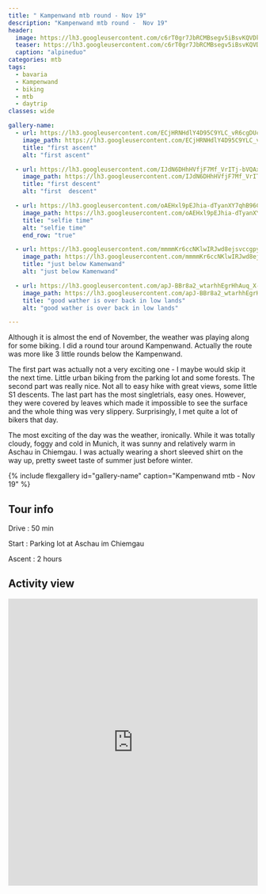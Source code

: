 ```yaml
---
title: " Kampenwand mtb round - Nov 19"
description: "Kampenwand mtb round -  Nov 19"
header:
  image: https://lh3.googleusercontent.com/c6rT0gr7JbRCMBsegv5iBsvKQVDkPwrhCrbRErCrslpoxl2JsEXTJhDjpQhAMojSLLbWrkJc8B4Fyuhtn5-tvp9peZgCyQqHp8jeg8F_Hho59-meLL6xmC1kWLCiwQYUiihVGfv5NyxlRz5v5fi3hB51x85maNUxDEPajoERB-916iS0_emnNCylexWiGmBsLg0HedxjSRYV6_swW8n7_R-0VpVN6fj0ekgCi-FGIltowwFYTu9quBGXEeXy7CS4_nTm5fO6R-k-N0F_Yb0hHwQt-Zdcw8gpfILTIFBDW-jYoad_-YVC938iY0AmfTrNgC8Wj8TUJn6YMZc_M76r5avchMfmmiVpPTCEngXghY_VsExGWNsX4EughIZo2yfvOChM-H6vxXJx3AdeSht3Onaw10pNwWfebjvohwBLPWdw2EczJK5CcqmqmME4_lMUJQF5RJtB0G1JesYBXAGG8DGqHyKq4flaSKwYrCBvbVHXxa58efhi5xjwJE2fiucAzgMOOXhASME9WUOTJ9GKBbtkOs4kZQThCu4E0Q1U8fWuTiG4MHLTUv2gvj9Xow928LY2ozEa5di3gPiN9eA1gSMSrC9OaiU3yhY5kWnruSd4t0czlU0BxvQGLrmdSRqWtWYDFxAiz6XfYtLgp7jifm00N4JdZwPiJsHR6qXH_n6Jz0i9bkYoeQmPTkY8F72BlvIKzFFeBs9pQ2mH4PAFwMf4_QLV5d4dmBLiDXMkLSiiDd8=w953-h714-no
  teaser: https://lh3.googleusercontent.com/c6rT0gr7JbRCMBsegv5iBsvKQVDkPwrhCrbRErCrslpoxl2JsEXTJhDjpQhAMojSLLbWrkJc8B4Fyuhtn5-tvp9peZgCyQqHp8jeg8F_Hho59-meLL6xmC1kWLCiwQYUiihVGfv5NyxlRz5v5fi3hB51x85maNUxDEPajoERB-916iS0_emnNCylexWiGmBsLg0HedxjSRYV6_swW8n7_R-0VpVN6fj0ekgCi-FGIltowwFYTu9quBGXEeXy7CS4_nTm5fO6R-k-N0F_Yb0hHwQt-Zdcw8gpfILTIFBDW-jYoad_-YVC938iY0AmfTrNgC8Wj8TUJn6YMZc_M76r5avchMfmmiVpPTCEngXghY_VsExGWNsX4EughIZo2yfvOChM-H6vxXJx3AdeSht3Onaw10pNwWfebjvohwBLPWdw2EczJK5CcqmqmME4_lMUJQF5RJtB0G1JesYBXAGG8DGqHyKq4flaSKwYrCBvbVHXxa58efhi5xjwJE2fiucAzgMOOXhASME9WUOTJ9GKBbtkOs4kZQThCu4E0Q1U8fWuTiG4MHLTUv2gvj9Xow928LY2ozEa5di3gPiN9eA1gSMSrC9OaiU3yhY5kWnruSd4t0czlU0BxvQGLrmdSRqWtWYDFxAiz6XfYtLgp7jifm00N4JdZwPiJsHR6qXH_n6Jz0i9bkYoeQmPTkY8F72BlvIKzFFeBs9pQ2mH4PAFwMf4_QLV5d4dmBLiDXMkLSiiDd8=w800-h300-no
  caption: "alpineduo"
categories: mtb
tags:
  - bavaria
  - Kampenwand
  - biking
  - mtb
  - daytrip
classes: wide

gallery-name:
  - url: https://lh3.googleusercontent.com/ECjHRNHdlY4D95C9YLC_vR6cgDUczG6RrShMtfRrWk92h6n72BEe3CbQpG2HKiCL5fxmX8iLA7hB-uchUZZBEbz3PPj1wlOFbyXUNp-uYR1Q8IhDzscb08ITDMn2jpPuChlSTJJvv97egj4GJEa-1LE3JXHmTpswTd-XNF3jB--n5HXXyXJHgQfCaBHKzd6ont2I6oNDABIiytRmsOZp-de_Oi1HhZQZ-b6KuygKo6dDBDqAUb3P-f5Rr9oepyfgFMnkJkJUaSaa3bhogtp40VInLAvZVDOu2lsgr7FPMWBl5oQj-NOVo2QmGioTpizCLt4DE1txOCwdHxGxtNh3S_LDGiyeyZpGMcWn0tLVWl8Zq3VQviAzjRpC_GV1EPdaVXlc0PopTNfSXUWpJsxw6kQUWdDvZLb56DCq29BAhNBghIyJ5EHnwtLskGpPPQWy6fJ5zPfcG4zENbqMpMfvmGxfpG8Kf9-sXh8Q3n00fVl76Z9xPWTNvcH14gsodL_KAg3tOUDldeZK0K5MjVfd1hWNhfsNo8Rj_EO5C61CdAiHElxjDpQ-PTh_UAOLXt3EIUHVmvh9mer8gjsVndnXrnw5Wh2wGjCoi5cUmg1bAHsmNAYlk2rtjoRh7iPQVFQ9HuG8GToMZjqVvNtHn80ZOx1vA0R01EW0PY54gEzPQKqaIx5yHW6b4fN53N0_rCFsBKkzO8pb9W9HJW-F1zKgzANljaaNQ1DHG6sfDQv9B-OxQRw=w953-h714-no
    image_path: https://lh3.googleusercontent.com/ECjHRNHdlY4D95C9YLC_vR6cgDUczG6RrShMtfRrWk92h6n72BEe3CbQpG2HKiCL5fxmX8iLA7hB-uchUZZBEbz3PPj1wlOFbyXUNp-uYR1Q8IhDzscb08ITDMn2jpPuChlSTJJvv97egj4GJEa-1LE3JXHmTpswTd-XNF3jB--n5HXXyXJHgQfCaBHKzd6ont2I6oNDABIiytRmsOZp-de_Oi1HhZQZ-b6KuygKo6dDBDqAUb3P-f5Rr9oepyfgFMnkJkJUaSaa3bhogtp40VInLAvZVDOu2lsgr7FPMWBl5oQj-NOVo2QmGioTpizCLt4DE1txOCwdHxGxtNh3S_LDGiyeyZpGMcWn0tLVWl8Zq3VQviAzjRpC_GV1EPdaVXlc0PopTNfSXUWpJsxw6kQUWdDvZLb56DCq29BAhNBghIyJ5EHnwtLskGpPPQWy6fJ5zPfcG4zENbqMpMfvmGxfpG8Kf9-sXh8Q3n00fVl76Z9xPWTNvcH14gsodL_KAg3tOUDldeZK0K5MjVfd1hWNhfsNo8Rj_EO5C61CdAiHElxjDpQ-PTh_UAOLXt3EIUHVmvh9mer8gjsVndnXrnw5Wh2wGjCoi5cUmg1bAHsmNAYlk2rtjoRh7iPQVFQ9HuG8GToMZjqVvNtHn80ZOx1vA0R01EW0PY54gEzPQKqaIx5yHW6b4fN53N0_rCFsBKkzO8pb9W9HJW-F1zKgzANljaaNQ1DHG6sfDQv9B-OxQRw=w400-h300-no
    title: "first ascent"
    alt: "first ascent"

  - url: https://lh3.googleusercontent.com/IJdN6DHhHVfjF7Mf_VrITj-bVQAxZoxoKxTsXD1h0QOohOf99Il7gXHftUpidZAro1d7vGXUc4cPi4eR1TXVd_gwUf7pPavEYELamkFsBnl3mPN1gMYg8tQrygYpgL4rhIVBBysBSjVJiuzoELoBioVcGTUUJgNhnrfy-kJkOqM7REsTlUJy7yh_nOUyde56QF0b5XB1vY10qXm4PBV6OdSCdsMguxlw-jv0WNZP_3TLm2ji7Iq2RLVeSkZ8XrSXhcMqUDEr4i0tzjpcoTs3ZlRw81V7M9QFdkTvTTPnwVyzy3sRvult0VWH3xLWmpRdrW8dmGCkylAxOKpZBiT8HMX31uiEO1NPSHybJZx9E2wQZRKYd-c-q0bXnS477_pqq1CbOWVvEARsqMv0STRWqhTRIRHAwVfYenyvb7nN8_2LyYFCIhfCXEDAtkgZKsQeo6tUR6iSNLu7Ai6wyKhot08OKucT7cdLCZQnjoAprZ430E2KBp2iuIqG2_eeVeKdtfolnd8VhgOlohTDI_igqsqGG0VQxu8TwoCjQrNpjba0FcEetHikq7ScBL-Hhdgij9ndOdI0PHVVOtdGXUo137f4j29YC6NUeNS1XP95V7Djh3bkJi8H_y86EVd6QMR0QtwlvQOJC1N-8YoVaVBYBOqk_R1nEUoiY3zlLeeHtVGJTWo5tcsodriOp-knyfN0rEbaTZUMjCzn1rmqEhufncIMPsae53YUPnrfoRxprENPy2A=w953-h714-no
    image_path: https://lh3.googleusercontent.com/IJdN6DHhHVfjF7Mf_VrITj-bVQAxZoxoKxTsXD1h0QOohOf99Il7gXHftUpidZAro1d7vGXUc4cPi4eR1TXVd_gwUf7pPavEYELamkFsBnl3mPN1gMYg8tQrygYpgL4rhIVBBysBSjVJiuzoELoBioVcGTUUJgNhnrfy-kJkOqM7REsTlUJy7yh_nOUyde56QF0b5XB1vY10qXm4PBV6OdSCdsMguxlw-jv0WNZP_3TLm2ji7Iq2RLVeSkZ8XrSXhcMqUDEr4i0tzjpcoTs3ZlRw81V7M9QFdkTvTTPnwVyzy3sRvult0VWH3xLWmpRdrW8dmGCkylAxOKpZBiT8HMX31uiEO1NPSHybJZx9E2wQZRKYd-c-q0bXnS477_pqq1CbOWVvEARsqMv0STRWqhTRIRHAwVfYenyvb7nN8_2LyYFCIhfCXEDAtkgZKsQeo6tUR6iSNLu7Ai6wyKhot08OKucT7cdLCZQnjoAprZ430E2KBp2iuIqG2_eeVeKdtfolnd8VhgOlohTDI_igqsqGG0VQxu8TwoCjQrNpjba0FcEetHikq7ScBL-Hhdgij9ndOdI0PHVVOtdGXUo137f4j29YC6NUeNS1XP95V7Djh3bkJi8H_y86EVd6QMR0QtwlvQOJC1N-8YoVaVBYBOqk_R1nEUoiY3zlLeeHtVGJTWo5tcsodriOp-knyfN0rEbaTZUMjCzn1rmqEhufncIMPsae53YUPnrfoRxprENPy2A=w400-h300-no
    title: "first descent"
    alt: "first  descent"

  - url: https://lh3.googleusercontent.com/oAEHxl9pEJhia-dTyanXY7qhB96CXAm0S3wf1Aqt6ECT6d_qv699RC1Fzx0FF_2HpT0zGLOLphql4ZbOopiGApiiFg96DtHESkO3aclM-_ZpQlRXO9PiL-eTTE2t-YMsLrVxG4KMNqhB6qlCMG_sOBVyj99F0QcINr6o64GjBXFkXbAUJaUTKqDNg2OEWjORiFubeVBmH0M0mVMR9wcDle-gbctJOqsKVP6RFQutPSiL7s3pQEN1YaW-s_hqvIjEyOkMD5c95EIB1sGXmVls6ar8FLSXQdawfLJVL7vTsdmImRVMG40I3Ms2Eh_d0mEN-o27tZQZcgpSV0J7MrK_MnyYI-ahbNRMEbixuUtk-6c4aNY-psJm3UktTK440jhZWmQqOeCwduGsScBuBi2zdh73l-GKMEi_FA9EYzbXl9n_Sv9vbVyE2WiUad_skW5XD9WQtQ-XYrdnc-GULHtvrdjWY7AQAaXi6zgdPlCbbgTswJLDZqIsFeFd-Gvx6Wh-TWNN3q-Ww_6nK2-Lg0FrGFWwkbclY5KxvVfBXAWtvbVl9ESvzYbXW2KUDem9BEGX-qcRqerzPrcLGfv_iN1R-KG7thAfV1SfSGJLfKZF_Yc_Qy6-7Li7-B3-vGxnZG_cQzwh_lbhw2sKDCqFk-JC-VLx_oV0Hcz9-Jp2gUC6_wqiivmlD4_45f7Qv0m1GzkAObZlps1YsZriT9iZAG4wydUyi74gXvjuNxi6YZ_jmaulfj4=w953-h714-no
    image_path: https://lh3.googleusercontent.com/oAEHxl9pEJhia-dTyanXY7qhB96CXAm0S3wf1Aqt6ECT6d_qv699RC1Fzx0FF_2HpT0zGLOLphql4ZbOopiGApiiFg96DtHESkO3aclM-_ZpQlRXO9PiL-eTTE2t-YMsLrVxG4KMNqhB6qlCMG_sOBVyj99F0QcINr6o64GjBXFkXbAUJaUTKqDNg2OEWjORiFubeVBmH0M0mVMR9wcDle-gbctJOqsKVP6RFQutPSiL7s3pQEN1YaW-s_hqvIjEyOkMD5c95EIB1sGXmVls6ar8FLSXQdawfLJVL7vTsdmImRVMG40I3Ms2Eh_d0mEN-o27tZQZcgpSV0J7MrK_MnyYI-ahbNRMEbixuUtk-6c4aNY-psJm3UktTK440jhZWmQqOeCwduGsScBuBi2zdh73l-GKMEi_FA9EYzbXl9n_Sv9vbVyE2WiUad_skW5XD9WQtQ-XYrdnc-GULHtvrdjWY7AQAaXi6zgdPlCbbgTswJLDZqIsFeFd-Gvx6Wh-TWNN3q-Ww_6nK2-Lg0FrGFWwkbclY5KxvVfBXAWtvbVl9ESvzYbXW2KUDem9BEGX-qcRqerzPrcLGfv_iN1R-KG7thAfV1SfSGJLfKZF_Yc_Qy6-7Li7-B3-vGxnZG_cQzwh_lbhw2sKDCqFk-JC-VLx_oV0Hcz9-Jp2gUC6_wqiivmlD4_45f7Qv0m1GzkAObZlps1YsZriT9iZAG4wydUyi74gXvjuNxi6YZ_jmaulfj4=w400-h300-no
    title: "selfie time"
    alt: "selfie time"
    end_row: "true"

  - url: https://lh3.googleusercontent.com/mmmmKr6ccNKlwIRJwd8ejsvccgpycgDRotlj7lRCJgm79nIWc4NQmgRSKjZ8yGgbVAtNrSVBGBuG2yW__mbMeqmCoCuB3hgm5w15v5o4OUXp_9M_-IE8Kx6x8bUFuFkmjcjr3TW2OOY3NS8Xdx7o0Ek0scVbWp-7iaHW-9nRIoHX5ocZQAMWPoi84V_kxUoiu5B_N3CdaqM3Uh5EHM5FL5PDXB4VbMu91lO8N26vzijeMX0FNWVq1xLHlmRLZWfIPB295U4D3DHKR_M0zYU26MfIzAwoVQf_z-POSmFQ6cejdiJRxBfDvOiIUAJJE9uhFeJpombHrHw2ASDp7GhxNOIh6iXVZBos4VZYkgTm_4LhLYuqmeuBK911Ome1ZmJBGGH1IPhwnkM-voGG1YRZLX3bGgF0mcRg1dQnjKs0K9i8BJNv703t0fLJgpCC6wkwjUyC6IDTZ4ZuoV83Gi97jCvEROSYbCmwJZBumo2Ylk25S2u-CKJ8qSCILlepOnZvJDCDkB90MSZJAlxFUOOul0mcTo6qudmODuuKLOZJacom_2QExcLD0383GSIPvSVzZIG8MTrhZhTKUxGaKA353NNoD9bH-8N1sr89G70Amt35RELA53CI5BTH-0QXRoUNUcTwLl4Yxp4AoHKCdBfLzwd17lAdzUB1i5lZnIHhIwa7TuTEIn5OyMi4oRxa8XJ03MoauVVyncNIADeI_BeVsrBnc1sLzUo_k6ZKOUeHLP8rm_4=w953-h714-no
    image_path: https://lh3.googleusercontent.com/mmmmKr6ccNKlwIRJwd8ejsvccgpycgDRotlj7lRCJgm79nIWc4NQmgRSKjZ8yGgbVAtNrSVBGBuG2yW__mbMeqmCoCuB3hgm5w15v5o4OUXp_9M_-IE8Kx6x8bUFuFkmjcjr3TW2OOY3NS8Xdx7o0Ek0scVbWp-7iaHW-9nRIoHX5ocZQAMWPoi84V_kxUoiu5B_N3CdaqM3Uh5EHM5FL5PDXB4VbMu91lO8N26vzijeMX0FNWVq1xLHlmRLZWfIPB295U4D3DHKR_M0zYU26MfIzAwoVQf_z-POSmFQ6cejdiJRxBfDvOiIUAJJE9uhFeJpombHrHw2ASDp7GhxNOIh6iXVZBos4VZYkgTm_4LhLYuqmeuBK911Ome1ZmJBGGH1IPhwnkM-voGG1YRZLX3bGgF0mcRg1dQnjKs0K9i8BJNv703t0fLJgpCC6wkwjUyC6IDTZ4ZuoV83Gi97jCvEROSYbCmwJZBumo2Ylk25S2u-CKJ8qSCILlepOnZvJDCDkB90MSZJAlxFUOOul0mcTo6qudmODuuKLOZJacom_2QExcLD0383GSIPvSVzZIG8MTrhZhTKUxGaKA353NNoD9bH-8N1sr89G70Amt35RELA53CI5BTH-0QXRoUNUcTwLl4Yxp4AoHKCdBfLzwd17lAdzUB1i5lZnIHhIwa7TuTEIn5OyMi4oRxa8XJ03MoauVVyncNIADeI_BeVsrBnc1sLzUo_k6ZKOUeHLP8rm_4=w400-h300-no
    title: "just below Kamenwand"
    alt: "just below Kamenwand"

  - url: https://lh3.googleusercontent.com/apJ-BBr8a2_wtarhhEgrHhAuq_X-zErLauwLNlZTUawxl5hWmDSnHGBlyI5jo0bjpxbrQBG8Jp6DzevFsAJo9gKwm6e2mK8DbNydg5ENP_Ra-VM1E3s7gyI96unKsihwKVdoEll7KbtClypI6KgDlp3r8XkgFD0OOyzdyQcqWkvgMmjidiA8FGRGR8S4S0X3QzPdN1x0QYxjthQBX_oVKWxxamTpAddxqr_ka00lhOvKv_0S42hZHlO-3DZC_QNcctBId6orJL46Hsh2pO1mhRuRzZ6EIxLYyf4sEDkBefSfLN2MLX0g9fIF_Mdu-gHG-LlmRgJ5lk6xTY_VlduyXqzfl0hVpIZR-S4aprlwPcgMbgyFkLeqy3q7lW2gqijYYYRhtOd-wAgBOz1TdxDxtOoA9MNlUyw_sCrnRy8q8dfaHMW3Z4SIqZuzLZIlmq0NTkWqkrKEqsZnpEn1HzfdHRrIfgwe3uv7oRyFWHk92qTN9MIHn32kGjxsroxAF_BglqM__ooY3xR2_-rtfGiZQoas9abYDHbChQ2vmlgi--p6fbTYBM_Q2QwkcRARBjOmxnT9kR_kuFmml4sTIAV7xwmCgakaBhBSYX5qHxeW78skj2GYE5apNYD-1afmXDD9weDQfwolcBYmMPLk_9gOiEZXGfCSbtZdMauJNEDRf6urT0GIarsUI-lN9eg4tylz-DKlAAAb4lyzwzSSZjB5IHNs9IDGdsZhtzH-n6IDv6j4eC4=w953-h714-no
    image_path: https://lh3.googleusercontent.com/apJ-BBr8a2_wtarhhEgrHhAuq_X-zErLauwLNlZTUawxl5hWmDSnHGBlyI5jo0bjpxbrQBG8Jp6DzevFsAJo9gKwm6e2mK8DbNydg5ENP_Ra-VM1E3s7gyI96unKsihwKVdoEll7KbtClypI6KgDlp3r8XkgFD0OOyzdyQcqWkvgMmjidiA8FGRGR8S4S0X3QzPdN1x0QYxjthQBX_oVKWxxamTpAddxqr_ka00lhOvKv_0S42hZHlO-3DZC_QNcctBId6orJL46Hsh2pO1mhRuRzZ6EIxLYyf4sEDkBefSfLN2MLX0g9fIF_Mdu-gHG-LlmRgJ5lk6xTY_VlduyXqzfl0hVpIZR-S4aprlwPcgMbgyFkLeqy3q7lW2gqijYYYRhtOd-wAgBOz1TdxDxtOoA9MNlUyw_sCrnRy8q8dfaHMW3Z4SIqZuzLZIlmq0NTkWqkrKEqsZnpEn1HzfdHRrIfgwe3uv7oRyFWHk92qTN9MIHn32kGjxsroxAF_BglqM__ooY3xR2_-rtfGiZQoas9abYDHbChQ2vmlgi--p6fbTYBM_Q2QwkcRARBjOmxnT9kR_kuFmml4sTIAV7xwmCgakaBhBSYX5qHxeW78skj2GYE5apNYD-1afmXDD9weDQfwolcBYmMPLk_9gOiEZXGfCSbtZdMauJNEDRf6urT0GIarsUI-lN9eg4tylz-DKlAAAb4lyzwzSSZjB5IHNs9IDGdsZhtzH-n6IDv6j4eC4=w400-h300-no
    title: "good wather is over back in low lands"
    alt: "good wather is over back in low lands"

---
```


Although it is almost the end of November, the weather was playing along for some biking. I did a round tour around Kampenwand. Actually the route was more like 3 little rounds below the Kampenwand. 

The first part was actually not a very exciting one - I maybe would skip it the next time. Little urban biking from the parking lot and some forests. The second part was really nice. Not all to easy hike with great views, some little S1 descents. The last part has the most singletrials, easy ones. However, they were covered by leaves which made it impossible to see the surface and the whole thing was very slippery. Surprisingly, I met quite a lot of bikers that day.

The most exciting of the day was the weather, ironically. While it was totally cloudy, foggy and cold in Munich, it was sunny and relatively warm in Aschau in Chiemgau. I was actually wearing a short sleeved shirt on the way up, pretty sweet taste of summer just before winter.

{% include flexgallery id="gallery-name" caption="Kampenwand mtb - Nov 19" %}

## Tour info

Drive
: 50 min

Start
: Parking lot at Aschau im Chiemgau

Ascent
: 2 hours

## Activity view

<iframe src="https://www.komoot.com/tour/105310210/embed?profile=1" width="100%" height="580" frameborder="0" scrolling="no"></iframe>
